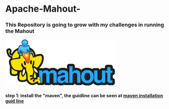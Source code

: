 # Apache-Mahout-
### This Repository is going to grow with my challenges in running the Mahout

![Mahout](https://github.com/m-r-tanha/Apache-Mahout-/blob/master/imgres.jpg)

#### step 1: install the "maven", the guidline can be seen at [maven installation guid line](https://howtodoinjava.com/maven/how-to-install-maven-on-windows/)


